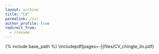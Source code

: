 ```yaml
---
layout: archive
title: "CV"
permalink: /cv/
author_profile: true
redirect_from:
  - /resume
---
```


{% include base_path %}
\includepdf[pages=-]{files/CV_chingte_lin.pdf}
